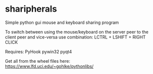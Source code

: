 # sharipherals
Simple python gui mouse and keyboard sharing program

To switch between using the mouse/keyboard on the server peer to the client peer and vice-versa use combination:
LCTRL + LSHIFT + RIGHT CLICK

Requires:
PyHook
pywin32
pyqt4

Get all from the wheel files here:
https://www.lfd.uci.edu/~gohlke/pythonlibs/
